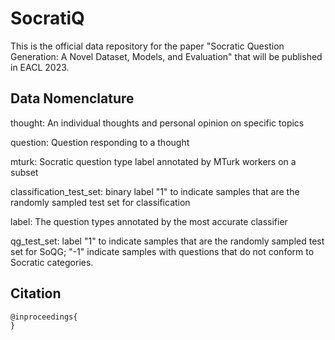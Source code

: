 # SocratiQ
This is the official data repository for the paper "Socratic Question Generation: A Novel Dataset, Models, and Evaluation" that will be published in EACL 2023.

## Data Nomenclature
thought: An individual thoughts and personal opinion on specific topics


question: Question responding to a thought


mturk: Socratic question type label annotated by MTurk workers on a subset


classification_test_set: binary label "1" to indicate samples that are the randomly sampled test set for classification


label: The question types annotated by the most accurate classifier


qg_test_set: label "1" to indicate samples that are the randomly sampled test set for SoQG; "-1" indicate samples with questions that do not conform to Socratic categories.

## Citation

```
@inproceedings{
}

```
